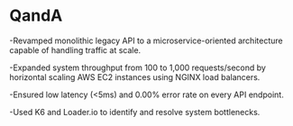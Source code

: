 # QandA


-Revamped monolithic legacy API to a microservice-oriented architecture capable of handling traffic at scale.

-Expanded system throughput from 100 to 1,000 requests/second by horizontal scaling AWS EC2 instances using NGINX load balancers.

-Ensured low latency (<5ms) and 0.00% error rate on every API endpoint.

-Used K6 and Loader.io to identify and resolve system bottlenecks.

